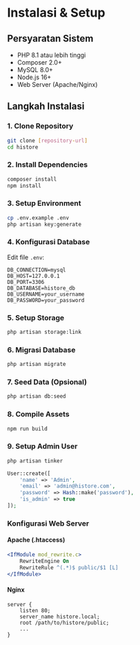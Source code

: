 # Instalasi & Setup

## Persyaratan Sistem
- PHP 8.1 atau lebih tinggi
- Composer 2.0+
- MySQL 8.0+
- Node.js 16+
- Web Server (Apache/Nginx)

## Langkah Instalasi

### 1. Clone Repository
```bash
git clone [repository-url]
cd histore
```

### 2. Install Dependencies
```bash
composer install
npm install
```

### 3. Setup Environment
```bash
cp .env.example .env
php artisan key:generate
```

### 4. Konfigurasi Database
Edit file `.env`:
```env
DB_CONNECTION=mysql
DB_HOST=127.0.0.1
DB_PORT=3306
DB_DATABASE=histore_db
DB_USERNAME=your_username
DB_PASSWORD=your_password
```

### 5. Setup Storage
```bash
php artisan storage:link
```

### 6. Migrasi Database
```bash
php artisan migrate
```

### 7. Seed Data (Opsional)
```bash
php artisan db:seed
```

### 8. Compile Assets
```bash
npm run build
```

### 9. Setup Admin User
```bash
php artisan tinker
```
```php
User::create([
    'name' => 'Admin',
    'email' => 'admin@histore.com',
    'password' => Hash::make('password'),
    'is_admin' => true
]);
```

### Konfigurasi Web Server

#### Apache (.htaccess)
```apache
<IfModule mod_rewrite.c>
    RewriteEngine On
    RewriteRule ^(.*)$ public/$1 [L]
</IfModule>
```

#### Nginx
```nginx
server {
    listen 80;
    server_name histore.local;
    root /path/to/histore/public;
    ...
}
``` 